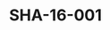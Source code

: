 ---
pid: SHA-16-001
title: SHA-16-001
language: ar
collection: شرحبيل احمد
original_label: 
rights: شرحبيل احمد
location_of_original: شرحبيل احمد
photographer_or_studio: 
scanned_from: photograph 10.1 by 15.1
_date: 1993-1995
location: بريطانيا، لندن
description: 'شرحبيل احمد في جمهور '
additional_notes: 
permission_display: 'yes'
on_server: 'no'
on_website: 'no'
permalink: /archive/ar/sha-16-001.html
layout: photo-page
---